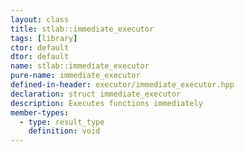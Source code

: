 ```yaml
---
layout: class
title: stlab::immediate_executor
tags: [library]
ctor: default
dtor: default
name: stlab::immediate_executor
pure-name: immediate_executor
defined-in-header: executor/immediate_executor.hpp
declaration: struct immediate_executor
description: Executes functions immediately
member-types:
  - type: result_type
    definition: void      
---
```

